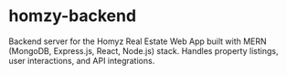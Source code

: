 # homzy-backend
Backend server for the Homyz Real Estate Web App built with MERN (MongoDB, Express.js, React, Node.js) stack. Handles property listings, user interactions, and API integrations.
